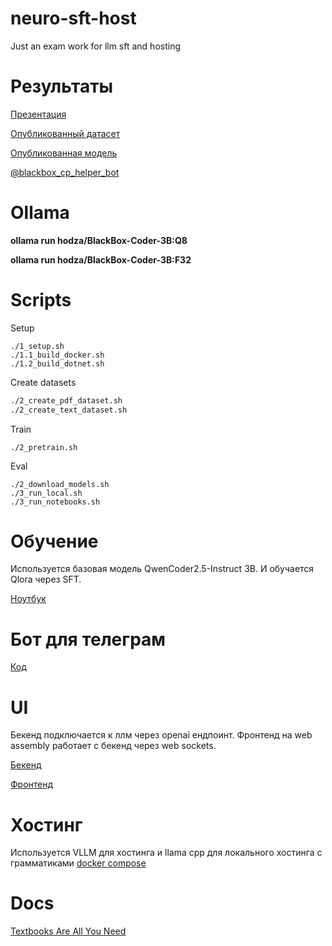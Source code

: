 # neuro-sft-host
Just an exam work for llm sft and hosting

# Результаты

[Презентация](./docs/presentation.md)

[Опубликованный датасет](https://huggingface.co/datasets/hodza/BlackBox.Shkola.2014)

[Опубликованная модель](https://huggingface.co/hodza/BlackBox-Coder-3B)

[@blackbox_cp_helper_bot](https://t.me/blackbox_cp_helper_bot)

# Ollama

**ollama run hodza/BlackBox-Coder-3B:Q8**

**ollama run hodza/BlackBox-Coder-3B:F32**

# Scripts

Setup

```
./1_setup.sh
./1.1_build_docker.sh
./1.2_build_dotnet.sh
```

Create datasets

```./2_create_forum_dataset.sh
./2_create_pdf_dataset.sh
./2_create_text_dataset.sh
```

Train
```
./2_pretrain.sh
```

Eval
```
./2_download_models.sh
./3_run_local.sh
./3_run_notebooks.sh
```
# Обучение
Используется базовая модель QwenCoder2.5-Instruct 3B. И обучается Qlora через SFT.

[Ноутбук](./labs/notebooks/pretrain.ipynb)

# Бот для телеграм

[Код](./src/Llm/LlmTelegramBot/)

# UI

Бекенд подключается к ллм через openai ендпоинт. Фронтенд на web assembly работает с бекенд через web sockets.

[Бекенд](./src/Llm/LlmBackend/)

[Фронтенд](./src/Llm/LlmFrontend/)

# Хостинг

Используется VLLM для хостинга и llama cpp для локального хостинга с грамматиками [docker compose](./docker/docker-compose.local.yml)

# Docs

[Textbooks Are All You Need](https://arxiv.org/pdf/2306.11644)
